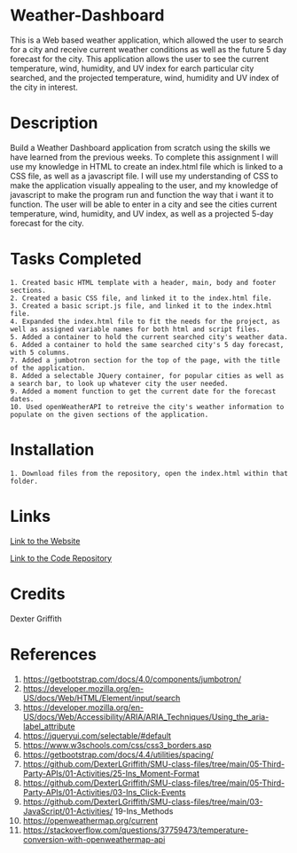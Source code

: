 # Weather-Dashboard

This is a Web based weather application, which allowed the user to search for a city and receive current weather conditions as well as the future 5 day forecast for the city. This application allows the user to see the current temperature, wind, humidity, and UV index for earch particular city searched, and the projected temperature, wind, humidity and UV index of the city in interest. 

# Description 

Build a Weather Dashboard application from scratch using the skills we have learned from the previous weeks. To complete this assignment I will use my knowledge in HTML to create an index.html  file which is linked to a CSS file, as well as a javascript file. I will use my understanding of CSS to make the application visually appealing to the user, and my knowledge of javascript to make the program run and function the way that i want it to function. The user will be able to enter in a city and see the cities current temperature, wind, humidity, and UV index, as well as a projected 5-day forecast for the city. 

# Tasks Completed

    1. Created basic HTML template with a header, main, body and footer sections. 
    2. Created a basic CSS file, and linked it to the index.html file. 
    3. Created a basic script.js file, and linked it to the index.html file. 
    4. Expanded the index.html file to fit the needs for the project, as well as assigned variable names for both html and script files.
    5. Added a container to hold the current searched city's weather data.
    6. Added a container to hold the same searched city's 5 day forecast, with 5 columns.  
    7. Added a jumbotron section for the top of the page, with the title of the application. 
    8. Added a selectable JQuery container, for popular cities as well as a search bar, to look up whatever city the user needed. 
    9. Added a moment function to get the current date for the forecast dates. 
    10. Used openWeatherAPI to retreive the city's weather information to populate on the given sections of the application. 

# Installation

    1. Download files from the repository, open the index.html within that folder. 

# Links 

[Link to the Website](https://dexterlgriffith.github.io/Weather-Dashboard/)

[Link to the Code Repository](https://github.com/DexterLGriffith/Weather-Dashboard)

# Credits 

Dexter Griffith

# References 

1. https://getbootstrap.com/docs/4.0/components/jumbotron/
2. https://developer.mozilla.org/en-US/docs/Web/HTML/Element/input/search
3. https://developer.mozilla.org/en-US/docs/Web/Accessibility/ARIA/ARIA_Techniques/Using_the_aria-label_attribute
4. https://jqueryui.com/selectable/#default
5. https://www.w3schools.com/css/css3_borders.asp
6. https://getbootstrap.com/docs/4.4/utilities/spacing/
7. https://github.com/DexterLGriffith/SMU-class-files/tree/main/05-Third-Party-APIs/01-Activities/25-Ins_Moment-Format
8. https://github.com/DexterLGriffith/SMU-class-files/tree/main/05-Third-Party-APIs/01-Activities/03-Ins_Click-Events
9. https://github.com/DexterLGriffith/SMU-class-files/tree/main/03-JavaScript/01-Activities/   19-Ins_Methods
10. https://openweathermap.org/current
11. https://stackoverflow.com/questions/37759473/temperature-conversion-with-openweathermap-api
